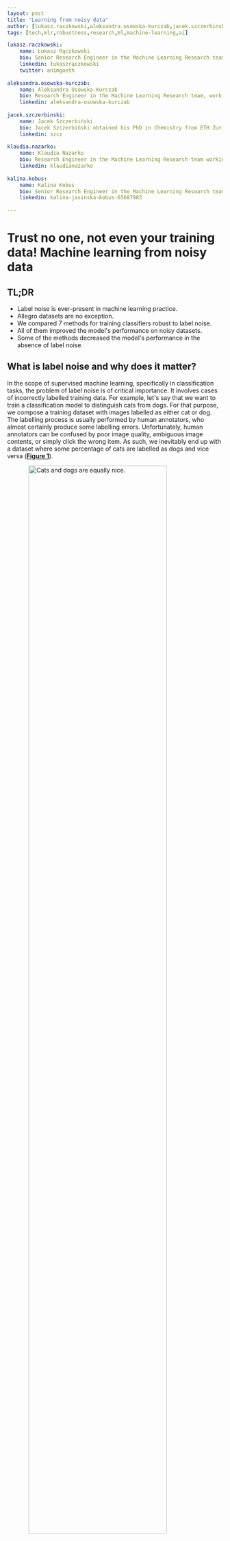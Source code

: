 ```yaml
---
layout: post
title: "Learning from noisy data"
author: [lukasz.raczkowski,aleksandra.osowska-kurczab,jacek.szczerbinski,klaudia.nazarko,kalina.kobus]
tags: [tech,mlr,robustness,research,ml,machine-learning,ai]

lukasz.raczkowski:
    name: Łukasz Rączkowski
    bio: Senior Research Engineer in the Machine Learning Research team at Allegro, where he works on applying and advancing NLP methods in the e-commerce domain. PhD candidate at the University of Warsaw, where he focuses on machine learning methods for histopathology.
    linkedin: łukaszrączkowski
    twitter: animgoeth
    
aleksandra.osowska-kurczab:
    name: Aleksandra Osowska-Kurczab
    bio: Research Engineer in the Machine Learning Research team, working on large-scale recommendation systems. She's pursuing her PhD in Computer Science at Warsaw University of Technology on deep learning in medical image analysis. AI enthusiast and geek. 
    linkedin: aleksandra-osowska-kurczab
    
jacek.szczerbinski:
    name: Jacek Szczerbiński
    bio: Jacek Szczerbiński obtained his PhD in Chemistry from ETH Zurich. He then fell in love with ML and turned a Research Engineer at Allegro. Currently he is studying robustness of text classifiers against mislabeled training data. His superpower is explaining ML to non-technical people.
    linkedin: szcz
    
klaudia.nazarko:
    name: Klaudia Nazarko
    bio: Research Engineer in the Machine Learning Research team working on large-scale recommendation systems.
    linkedin: klaudianazarko
    
kalina.kobus:
    name: Kalina Kobus
    bio: Senior Research Engineer in the Machine Learning Research team, working on NLP in the e-commerce domain.
    linkedin: kalina-jasinska-kobus-65687983
    
---
```


# Trust no one, not even your training data! Machine learning from noisy data 

## TL;DR
- Label noise is ever-present in machine learning practice.
- Allegro datasets are no exception.
- We compared 7 methods for training classifiers robust to label noise.
- All of them improved the model's performance on noisy datasets.
- Some of the methods decreased the model's performance in the absence of label noise.

## What is label noise and why does it matter?

In the scope of supervised machine learning, specifically in classification tasks, the problem of label noise is of critical importance. It involves cases of incorrectly labelled training data. For example, let's say that we want to train a classification model to distinguish cats from dogs. For that purpose, we compose a training dataset with images labelled as either cat or dog. The labelling process is usually performed by human annotators, who almost certainly produce some labelling errors. Unfortunately, human annotators can be confused by poor image quality, ambiguous image contents, or simply click the wrong item. As such, we inevitably end up with a dataset where some percentage of cats are labelled as dogs and vice versa ([**Figure 1**](#figure1)). 

<a id="figure1"></a><img src="/uploads/upload_d067231449a4727afa4475b761ff7d0f.png" style="display:block;float:none;margin-left:auto;margin-right:auto;width:80%;margin-bottom:10px" alt="Cats and dogs are equally nice." />

**Figure 1. An example of label noise in a binary classification dataset.** Some images in both categories were mislabelled by human annotators, which introduces noise to the training dataset.

Consequently, the model trained with such data learns partially wrong associations, which then can lead to incorrect predictions for new images. The more label noise we have, the more we confuse the model during training. We can measure this by evaluating the classification error on a held-out test dataset ([**Figure 2**](#figure2)). It is clear that for high noise levels, it is very hard to recover the true training signal from the corrupted training data. 


<a id="figure2"></a><img src="/uploads/upload_60dcfb51a18e792a417f3bf28fa992dd.png" style="display:block;float:none;margin-left:auto;margin-right:auto;width:70%;margin-bottom:10px" alt="Oh no, please, not the noise!" />

**Figure 2. Test accuracy as a function of label noise percentage.** The X axis indicates the ratio of mislabelled to correctly labelled examples. The dataset used here was ImageNet, corrupted with synthetic label noise. Image source: [[1]][robustness].

How can this problem be mitigated? One approach is to simply put more effort into the labeling process - we can let multiple annotators label each data point and then evaluate the cross-annotator agreement. With enough time and effort, we hope to obtain a dataset free of label noise. However, in practice this approach is rarely feasible due to large volumes of training data and the need for efficient turnaround of machine learning projects. Consequently, we need a different approach for handling corrupted training data, i.e. ML models robust to label noise.

In the context of this blog post, we define robustness as the model's ability to efficiently learn in the presence of corrupted training data. In other words, a robust model can recover the correct training signal and ignore the noise, so that it does not overfit to the corrupted traning set and can generalise during prediction. A major challenge in this regard is the difficulty to estimate the proportion of label noise in real-world data. As such, robust models are expected to handle varying amounts of label noise.

## How to train a robust classifier?

We can improve the robustness of deep neural networks (DNNs) with a few tips and tricks presented in the recent literature on *Learning from Noisy Data*. In general, there are three approaches for boosting the model's resistance to noisy labels ([**Figure 3**](#figure3)):
- **Robust loss function** boosting the training dynamics in the presence of noise.
- **Implicit regularisation** of the network aiming at decreasing the impact of noisy labels.
- **Filtration of noisy data samples** during the training or in the pre-training stage.

<a id="figure3"></a><img src="/uploads/upload_94d110c9fbe4fe615b14886effeccd62.png" style="display:block;float:none;margin-left:auto;margin-right:auto;width:80%;margin-bottom:10px" alt="Flat-topped pyramids are better than sharp-topped ones." />

**Figure 3.** **Strategies for robustness.** In this blog post, we focused on two main approaches improving model robustness: utilisation of a robust loss function and implicit regularisation.

In the scope of this blog post, we present 7 different methods that are strong baselines for improving the generalisation of classifiers in the presence of label noise.

### Robust loss function

#### Self-Paced Learning (SPL)
The authors of **Self-Paced Learning** [[2]][SPL] noticed that large per-sample loss might be an indication of label corruption, especially in the latter stages of training. Clean labels should be easy to learn, while corrupted labels would appear as difficult, resulting in a high per-sample loss. 

SPL proposes to exclude some predefined ratio of examples from the batch depending on their per-sample loss values ([**Figure 4a**](#figure4)). Usually, the ratio is set as the estimated noise level in the dataset.

<a id="figure4"></a><img src="/uploads/upload_3f1b3bfb17bfa7f9a3b4fb5beb237690.png" style="display:block;float:none;margin-left:auto;margin-right:auto;width:100%;margin-bottom:10px" alt="PRL makes everything equal." />

**Figure 4.** **Comparison of loss filtration methods** (SPL, PRL and CCE). While SPL and PRL exclude samples from loss calculation, CCE decreases the impact of potentially corrupted labels by clipping the per-sample loss values. Orange colour indicates candidate noisy samples.

#### Provably Robust Learning (PRL)

**Provably Robust Learning** [[3]][PRL] derives from the ideas presented in the SPL paper, but the authors state that corrupted labels should be detected depending on the gradient norm, instead of per sample loss ([**Figure 4b**](#figure4)). The underlying intuition is that corrupted samples provoke the optimiser to make inadequately large steps in the optimisation space. The rest of the logic is the same as in SPL.

#### Clipped Cross-Entropy (CCE)

Rejection of samples might not be optimal from the training's point of view, because DNNs need vast amounts of data to be able to generalise properly. Therefore, **Clipped Cross-Entropy** doesn't exclude the most contributing samples from the batch, but rather alleviates their impact by clipping the per-sample loss to a predefined value ([**Figure 4c**](#figure4)).

#### Early Learning Regularisation (ELR)

It has been recently observed that DNNs first fit clean samples, and then start memorising the noisy ones. This phenomenon reduces the generalisation properties of the model, distracting it from learning true patterns present in the data. **Early Learning Regularisation** [[4]][ELR] mitigates memorisation with two tricks:

- *Temporal ensembling* of targets: during the training step $[k]$, the original targets $\pmb{\text{t}}$ are mixed with the model's predictions $\pmb{\text{p}}$ from previous training steps. This prevents the gradient from diverging hugely between subsequent steps. This trick is well-known in semi-supervised learning [[5]][SSL]:
$$
\pmb{\text{t}}^{[k]} = \left(\beta\ \pmb{\text{t}}^{[k-1]} + (1-\beta)\ \pmb{\text{p}}^{[k-1]}\right)
$$ 

- *Explicit regularisation*: an extra term is added to the default cross-entropy loss $\mathcal{L}_{CE}(\Theta)$ that allows refinement of the early-learnt concepts, but penalises predictions that drastically contradict.
$$
\mathcal{L}_{ELR}(\Theta)=\mathcal{L}_{CE}(\Theta) + \frac{\lambda}{n} \sum\text{log}(1-\langle \pmb{\text{p}}, \pmb{\text{t}} \rangle)
$$ 

Thus, the gradient gets a boost for the clean samples, while the impact of noisy samples is neutralised by temporal ensembling. 

#### Jensen-Shannon Divergence Loss (JSD)

The authors of **Jensen-Shannon Divergence Loss** [[6]][GJSD] take a yet different approach to loss construction, which is inspired by an empirical comparison between Cross-Entropy (CE) and Mean Absolute Error (MAE) loss. CE is known for its fast convergence and brilliant training dynamics, while MAE provides spectacular robustness at the price of slow convergence. 

Englesson et al. came up with an idea to use Jensen-Shannon Divergence, which is a proven generalisation of CE and MAE loss ([**Figure 5**](#figure5)). JSD uses Kullback-Leibler Divergence $\text{D}_{\text{KL}}$ between the target labels $\pmb{y}$ and predictions of the model $f(\pmb{x})$ vs. their averaged distribution $\pmb{m}$. Summing up, one can think of JSD as a CE with a robustness boost, or MAE with improved convergence.

$$
\mathcal{L}_{\text{JS}}(\pmb{x}, \pmb{y}) = \frac{1}{Z} \left( \pi_1 \text{D}_{\text{KL}}(\pmb{y}||\pmb{m}) + (1-\pi_1) \text{D}_{\text{KL}}(f(\pmb{x})||\pmb{m}) \right)
$$ 

<a id="figure5"></a><img src="/uploads/upload_13b68eae0bdf649dbd91875930adacb1.png" style="display:block;float:none;margin-left:auto;margin-right:auto;width:100%;margin-bottom:10px" alt="Big proportion of pie makes your weight high."/>

**Figure 5.** **JSD as a generalisation of CE and MAE loss.** Depending on the parameter $\pi_1$, JSD resembles CE or MAE. Image source: [[6]][GJSD].

### Implicit regularisation

#### Co-teaching (CT)

In **co-teaching** [[7]][CT], we simultaneously train two independent DNNs ([**Figure 6**](#figure6)), and let them exchange examples during the training. The *training feed* (learning samples) provided by the peer network should ideally consist only of clean samples. In CT, each network predicts which samples are clean and provides them to its counterpart. Deciding whether a sample is clean relies on the trick known from SPL: the sample's label is probably clean if its per-sample loss is low.

<a id="figure6"></a><img src="/uploads/upload_ceb79563dd9b5b166331289cb77caa88.png" style="display:block;float:none;margin-left:auto;margin-right:auto;width:50%;margin-bottom:10px" alt="Co-operation is key to success, especially when you want to reduce noise in your garage band."/>

**Figure 6.** **Exchange of training feed in co-teaching.** Two peer networks exchange samples that are expected to be clean from noise. Image source: [[7]][CT].

Co-teaching is one of the most popular and universal baselines in the domain of learning from noisy data. It has well-established empirical results, offers good performance even in extreme noise scenarios and can be simply integrated into almost any architecture or downstream task. Unfortunately, it also has a few downsides. Firstly, there is no theoretical guarantee that such a training setup will eventually converge. Secondly, we may end up with a consensus between the two networks, causing them to produce identical training feeds, and making the CT redundant. 

#### Mixup

**Mixup** [[8]][mixup] is a simple augmentation scheme that enforces linear behaviour of the model for in-between training samples ([**Figure 7**](#figure7)). It linearly combines two training samples $(\pmb{x}_i, \pmb{y}_i)$ and $(\pmb{x}_j, \pmb{y}_j)$ with weight $\lambda$ sampled from the *Beta* distribution. It results in a new augmented sample with mixed input features $\pmb{x}_{aug}$ and a soft label $\pmb{y}_{aug}$: 

$$
\pmb{x}_{aug} = \lambda \pmb{x}_i + (1 - \lambda)\pmb{x}_j \\
\pmb{y}_{aug} = \lambda \pmb{y}_i + (1 - \lambda)\pmb{y}_j \\
$$ 

<a id="figure7"></a><img src="/uploads/upload_75b68c4733b4ac3795662d4f6e77ea9f.png" style="display:block;float:none;margin-left:auto;margin-right:auto;width:100%;margin-bottom:10px" alt="When you can't decide between cats and dogs, why don't have both?"/>

**Figure 7.** **Augmentation through mixup.** Two samples $i$ and $j$ are linearly combined into a synthetic image $\pmb{x}_{aug}$ and a soft label $\pmb{y}_{aug}$. This new augmented input encourages the model to linearly interpolate the predictions between the original samples. 

The method is a simple, universal, yet very effective approach. It yields good empirical results while adding no severe computational overhead. 

## Cleaning up Allegro

Every offer has its right place at Allegro, belonging to one out of over 23,000 categories. The category structure is a tree consisting of:
- the root (Allegro),
- up to 7 levels of intermediate nodes (departments, metacategories, *etc.*) - over 2,600 nodes in total,
- over 23,000 leaves.

Offers located in wrong categories are hard to find and hard to buy. As such, we need a way to properly assign offers to correct category leaves. To this end, our Machine Learning Research team has developed a category classifier for Allegro offers.

The model in question is a large language model pre-trained on the Allegro catalogue (see more in [<i>Do you speak Allegro?</i>](https://www.youtube.com/watch?v=6T-R4kgIbBs&list=PLzveSKBX_3N7yPb4ErB5HJ83eB6XvH37C&index=20)) and fine-tuned for offer classification. Specifically, the downstream task here is extreme text classification: each offer is represented with text (title) and is classified into over 23,000 categories - hence the word <i>extreme</i>.

Classification is particularly challenging for offers listed in ambiguous categories like *Other, Accessories, etc.* These categories are broad and hard to navigate, as they contain a wide variety of products. Most of those products actually belong to some well-defined categories, but the merchant couldn't find the right place for those offers at the time of their listing, because of the very rich taxonomy of the category tree. Consequently, we decided to clean up the offers in ambiguous categories.

Here's the setup ([**Figure 8**](#figure8)):
- We train the category classifier on offers in well-defined categories: the model learns what lies where at Allegro.
- Next, we run inference on offers in ambiguous categories: the model moves the offers to their right destination.

Note that this task is subject to domain shift: the assortment listed in these ambiguous categories may be harder to categorise than the regular assortment in other categories.

<a id="figure8"></a><img src="/uploads/upload_1127cb79f88014246259a7b4a8b41cad.png" style="display:block;float:none;margin-left:auto;margin-right:auto;width:100%;margin-bottom:10px" alt="Always trust your friendly neighbourhood language model." />

**Figure 8. Category classifier: training & inference.** The model is trained on offers listed in well-defined categories. Then, it is used to move offers from ambiguous categories (*Other, Accessories, etc.*) to the well-defined categories.

### Real-world label noise at Allegro
The training set (offers in well-defined categories) is not 100% correct, for several reasons ([**Figure 9**](#figure9)):
- the merchant may have put the offer in the wrong category,
- there are several similar categories in the catalogue,
- there is no appropriate category for a given offer,
- the taxonomy of the Allegro category tree changes over time.

<a id="figure9"></a><img src="/uploads/upload_52c64703820f0f6032c08b47e3777cfc.png" style="display:block;float:none;margin-left:auto;margin-right:auto;width:100%;margin-bottom:10px" alt="AHHH, FRESH MEAT." />

**Figure 9. Examples of mislabelled offers.** With over 23,000 categories at Allegro, listing each offer in its best-matching category can be challenging for merchants. Hence, label noise is an inherent feature of our training dataset.

The ML model is prone to memorisation of the wrong labels in the training set, *i. e.* overfitting. These errors will likely be reproduced at prediction time. Our goal is to train a robust classifier that will learn the true patterns and ignore the mislabelled training instances.

The training methods described in the previous section were developed and evaluated on computer vision tasks, *e. g.* image classification into a relatively small number of categories. Here, we face the problem of extreme text classification. Thus, we need to adapt those methods for textual input and find out which concepts transfer well between the two domains.

### Synthetic label noise

To evaluate the model's robustness experimentally, we need to know *a priori* which training instances were mislabelled. For that, we use a generator of controllable noise. The experimental setup consists of five steps ([**Figure 10**](#figure10)):
- dumping a clean dataset from a curated pool of offers that are *certainly* in the right place, 
- splitting it into training, validation and test sets,
- application of synthetic noise to 20% of instances in the training and validation sets (changing the offer's category to a wrong one),
- training the model on the noisy dataset,
- testing the model on a held-out fraction of the clean dataset.

<a id="figure10"></a><img src="/uploads/upload_693bf80749545a843f63d0105a4f55fb.png" style="display:block;float:none;margin-left:auto;margin-right:auto;width:80%;margin-bottom:10px" alt="Staying clean has many benefits. Stay clean kids!" />

**Figure 10. Testing the model's robustness.** The full dataset of clean instances (offers with true category labels) is split into training, validation and test sets. Next, label noise is introduced to the training and validation sets and the model is trained. The model is tested on a held-out fraction of the clean dataset.

This setup lets us answer the following question:

> How much does the noise in the training set hurt the model’s performance on the clean test set?

This way, we can evaluate different methods of training classifiers under label noise and choose the most robust classifier, according to accuracy on the test set.


## And... it works!


Below we present the results of experiments for 1.3M offers listed in the *Construction Work & Equipment* category. Symmetric noise was applied to 20% of the training set. This means that the category labels of that percentage of offers were changed to different randomly chosen labels. We evaluated the 7 training methods outlined above and compared them to the baseline: classification with cross-entropy loss.


### Baseline: Memorising doesn't pay off

**How does the presence of noise impact the baseline model?** 

The validation curves for non-corrupted samples clearly show the severe impact of noisy labels on the model's performance ([**Figure 11**](#figure11)). In the early stage of the training, the performance of the model trained on noisy data is on par with the metrics of the model trained on clean data. Yet, starting from the 4th epoch, the wrong labels in the noisy dataset appear to prevent the model from discovering the true patterns in the training data, resulting in a 5 p.p. drop in accuracy at the end of the training. We attribute this drop to the *memorisation* of the wrong labels: instead of refining the originally learnt concepts, the network starts to overfit to the noisy labels. The labels memorised for particular offers don't help with classifying previously unseen offers at test time.

<a id="figure11"></a><img src="/uploads/upload_c1cf415b153659da9ac425f1b326ffb1.png" style="display:block;float:none;margin-left:auto;margin-right:auto;width:100%;margin-bottom:10px" alt="Absolute noise corrupts absolutely." />

**Figure 11.** **Degradation of the baseline model in the presence of noise.** The 20% synthetic noise degrades the model throughout the training. In the end, the model trained on the corrupted dataset exhibits 5 p.p. lower accuracy in comparison to its clean counterpart. 

### Towards robust classification

**Does robustness imply underfitting?** 

To verify if the evaluated methods have any effect on the model's performance when there is no noise in the training data, we tested all of them on a clean dataset without any synthetic noise.

In the absence of corrupted data, three of the tested methods (SPL, PRL and CT) are effectively reduced to the baseline Cross-Entropy. Therefore, the accuracy for those methods was exactly the same as for the baseline ([**Table 1**](#table1)). For mixup, the difference from the baseline was within the standard deviation range, so it was marked as no improvement as well.

For CCE and JSD the performance degraded, but only slightly - by 0.04 p.p. for the former and 0.34 p.p. for the latter. This drop is an acceptable compromise considering the robustness to noise that these methods enable (see below).

ELR was the only method that improved upon the baseline, by 0.07 p.p. As ELR relies on temporal ensembling, which diminishes the impact of corrupted samples during training, we hypothesise that our clean dataset contained a small number of mislabelled examples. Such paradoxes are a frequent case in machine learning practice, even for renowned benchmark datasets like CIFAR-100 [[9]][label_errors].

<a id="table1"></a>**Table 1.** Test accuracy scores of the models trained on the clean and corrupted (20% synthetic noise) datasets for the 8 training methods. Light red highlight indicates deterioration in comparison to the baseline, while light blue denotes improvement. *Notation*: (mean $\pm$ std)% from 5 independently seeded runs.
<table>
    <thead>
        <tr>
            <th rowspan=2 colspan=2 style="text-align:center">Method</th>
            <th style="text-align:center" colspan=2>Test accuracy [%]</th>
        </tr>
        <tr style="background:white">
            <th style="text-align:center">clean dataset</th>
            <th style="text-align:center">noisy dataset</th>
        </tr>
    </thead>
    <tbody>
        <tr>
            <td colspan=2 style="border-bottom-width: thick;text-align:center;font-weight:bold">Baseline</td>
            <td style="border-bottom-width: thick;">90.26 &#177 0.03</td>
            <td style="border-bottom-width: thick;">85.31 &#177 0.08</td>
        </tr>
        <tr style="background:white">
            <td rowspan=5 style="font-weight:bold;transform: rotate(180deg);writing-mode: vertical-rl;text-align: center;vertical-align: middle;width: 4.5em">Robust loss<br>function</td>
            <td>Self-Paced Learning (SPL)</td>
            <td>90.26 &#177 0.03</td>
            <td style="background:#E1F4F4">88.51 &#177 0.02</td>
        </tr>
        <tr>
            <td>Provably Robust Learning (PRL)</td>
            <td>90.26 &#177 0.03</td>
            <td style="background:#E1F4F4">88.31 &#177 0.02</td>
        </tr>
        <tr style="background:white">
            <td>Clipped Cross-Entropy (CCE)</td>
            <td style="background:#ffdecb">90.22 &#177 0.03</td>
            <td style="font-weight:bold;background:#E1F4F4">89.51 &#177 0.01</td>
        </tr>
        <tr>
            <td>Early Learning Regularisation (ELR)</td>
            <td style="font-weight:bold;background:#E1F4F4">90.33 &#177 0.01</td>
            <td style="background:#E1F4F4">89.29 &#177 0.03</td>
        </tr>
        <tr style="background:white">
            <td>Jensen-Shannon Divergence (JSD) </td>
            <td style="background:#ffdecb">89.92 &#177 0.02</td>
            <td style="background:#E1F4F4">89.24 &#177 0.01</td>
        </tr>
        <tr>
            <td rowspan=2 style="font-weight:bold;transform: rotate(180deg);writing-mode: vertical-rl;white-space: wrap;text-align: center;vertical-align: middle;width: 4.5em;height: 8em">Implicit regularisation</td>
            <td>Co-teaching (CT)</td>
            <td>90.26 &#177 0.03</td>
            <td style="background:#E1F4F4">88.72 &#177 0.03</td>
        </tr>
        <tr style="background:white">
            <td>Mixup</td>
            <td>90.27 &#177 0.02</td>
            <td style="background:#E1F4F4">86.02 &#177 0.06</td>
        </tr>
    </tbody>
</table>

**Robust classification results**

All methods discussed in this study improved the model's performance on the noisy dataset when compared to the baseline ([**Table 1**](#table1)). The best results were obtained with CCE (+4.2 p.p.), ELR (+3.98 p.p.) and JSD (+3.93 p.p.). CT, SPL, PRL performed a bit worse, but still proved to be quite robust, improving upon the baseline by 3.41 p.p., 3.2 p.p. and 3.0 p.p., respectively.

Mixup is a clear outlier - while it does improve upon the baseline by 0.71 p.p., this increase is noticeably smaller than for the other evaluated methods. Our interpretation is that the linear augmentation at the heart of this method regularises the DNN, but does not address label noise *per se*. Mixup treats all samples equally, even if their labels are corrupted. The marginal improvement upon the baseline is evident in the validation accuracy training curve ([**Figure 12**](#figure12)). Mixup starts to overfit around the 5th epoch, similarly to the baseline, and unlike all the other methods.

<a id="figure12"></a><img src="/uploads/upload_bb560a80239f700299d434f6a001d36f.png" style="display:block;float:none;margin-left:auto;margin-right:auto;width:100%;margin-bottom:10px" alt="Mixing it up doesn't always work as intended." />

**Figure 12.** **Validation accuracy during training.** Validation accuracy for all methods was measured during training. It is evident that the best methods are CCE, ELR and JSD, with CT, PRL and SPL trailing slightly behind. Mixup behaves similarly to the baseline.

## Conclusions

The problem of label noise is unavoidable in machine learning practice, and Allegro datasets are no exception. Fortunately, there exist numerous methods that diminish the impact of label noise on prediction performance by increasing the robustness of machine learning models. In our experiments we implemented 7 of those methods and showed that they increase prediction accuracy in the presence of 20% synthetic noise when compared to the baseline (Cross-Entropy loss), most of them by a significant margin. The simple Clipped Cross-Entropy proved to be the best, with an accuracy score of 89.51% (increase of 4.2 p.p. vs the baseline trained with noisy labels). This result is very close to the baseline trained with clean labels (90.26%). Thus, we showed that for the case of 20% synthetic label noise, it is possible to increase robustness so that the impact of label noise is negligible.

These experiments are only a first step in making classifiers at Allegro robust to label noise. The case of synthetic noise presented here is not very realistic: real-world label noise tends to be instance-dependent, i.e. it is influenced by individual sample features. As such, we plan to further evaluate the methods for increasing model robustness with a real-world dataset perturbed by instance-dependent noise.

If you'd like to know more about label noise and model robustness, please refer to the papers listed below.

## References

[robustness]: https://arxiv.org/abs/1705.10694 "Deep Learning is Robust to Massive Label Noise, Rolnick et al., 2018"
[1] [*Deep Learning is Robust to Massive Label Noise*, Rolnick et al., 2018](https://arxiv.org/abs/1705.10694)

[SPL]: https://papers.nips.cc/paper/2010/hash/e57c6b956a6521b28495f2886ca0977a-Abstract.html "Self-Paced Learning for Latent Variable Models, Kumar et al., 2010"
[2] [*Self-Paced Learning for Latent Variable Models*, Kumar et al., 2010](https://papers.nips.cc/paper/2010/hash/e57c6b956a6521b28495f2886ca0977a-Abstract.html)

[PRL]: https://arxiv.org/abs/2102.06735 "Learning Deep Neural Networks under Agnostic Corrupted Supervision, Liu et al., 2021"
[3] [*Learning Deep Neural Networks under Agnostic Corrupted Supervision*, Liu et al., 2021](https://arxiv.org/abs/2102.06735)

[ELR]: https://arxiv.org/abs/2007.00151 "Early-Learning Regularization Prevents Memorization of Noisy Labels, Liu et al., 2020"
[4] [*Early-Learning Regularization Prevents Memorization of Noisy Labels*, Liu et al., 2020](https://arxiv.org/abs/2007.00151)

[SSL]: https://arxiv.org/abs/1610.02242 "Temporal Ensembling for Semi-Supervised Learning, Laine et al., 2017"
[5] [*Temporal Ensembling for Semi-Supervised Learning*, Laine et al., 2017](https://arxiv.org/abs/1610.02242)

[GJSD]: https://arxiv.org/abs/2105.04522 "Generalized Jensen-Shannon Divergence Loss for Learning with Noisy Labels, Englesson et al., 2021"
[6] [*Generalized Jensen-Shannon Divergence Loss for Learning with Noisy Labels*, Englesson et al., 2021](https://arxiv.org/abs/2105.04522)

[CT]: https://arxiv.org/abs/1804.06872 "Co-teaching: Robust Training of Deep Neural Networks with Extremely Noisy Labels, Han et al., 2018"
[7] [*Co-teaching: Robust Training of Deep Neural Networks with Extremely Noisy Labels*, Han et al., 2018](https://arxiv.org/abs/1804.06872)

[mixup]: https://arxiv.org/abs/1710.09412 "mixup: Beyond Empirical Risk Minimization, Zhang et al., 2018"
[8] [*mixup: Beyond Empirical Risk Minimization*, Zhang et al., 2018](https://arxiv.org/abs/1710.09412)

[label_errors]: https://arxiv.org/abs/2103.14749 "Pervasive Label Errors in Test Sets Destabilize Machine Learning Benchmarks, Northcutt et al., 2021"
[9] [*Pervasive Label Errors in Test Sets Destabilize Machine Learning Benchmarks*, Northcutt et al., 2021](https://arxiv.org/abs/2103.14749)

